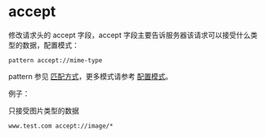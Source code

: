 # accept

修改请求头的 accept 字段，accept 字段主要告诉服务器该请求可以接受什么类型的数据，配置模式：

	pattern accept://mime-type

pattern 参见 [匹配方式](pattern.md)，更多模式请参考 [配置模式](mode.md)。

例子：

只接受图片类型的数据

	www.test.com accept://image/*
